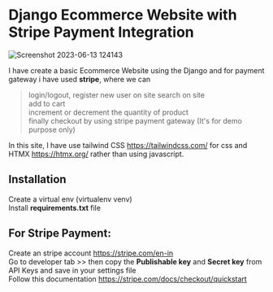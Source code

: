 # Django Ecommerce Website with Stripe Payment Integration

![Screenshot 2023-06-13 124143](https://github.com/jinsel/django_eccommerce_website/assets/55542626/4e5f80cb-a359-4bb7-a5d0-c54d586384bd)

I have create a basic Ecommerce Website using the Django and for payment gateway i have used <b>stripe</b>, where we can<br>
>login/logout, register new user on site
>search on site<br>
>add to cart<br>
>increment or decrement the quantity of product<br>
>finally checkout by using stripe payment gateway (It's for demo purpose only) <br>

In this site, I have use tailwind CSS  https://tailwindcss.com/ for css and HTMX https://htmx.org/ rather than using javascript.

## Installation
Create a virtual env (virtualenv venv)<br>
Install <b>requirements.txt</b> file<br>

## For Stripe Payment:<br>
Create an stripe account https://stripe.com/en-in<br>
Go to developer tab >> then copy the <b>Publishable key</b> and <b>Secret key</b> from API Keys and save in your settings file<br>
Follow this documentation https://stripe.com/docs/checkout/quickstart<br>

